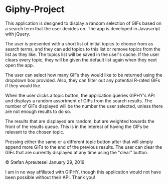 # Giphy-Project

This application is designed to display a random selection of GIFs based on a search term that the user decides on. The app is developed in Javascript with jQuery. 

The user is presented with a short list of initial topics to choose from as search terms, and they can add topics to this list or remove topics from the list as they like. The topics list will be saved in the user's cache. If the user clears every topic, they will be given the default list again when they next open the app.

The user can select how many GIFs they would like to be returned using the dropdown box provided. Also, they can filter out any potential R-rated GIFs if they would like.

When the user clicks a topic button, the application queries GIPHY's API and displays a random assortment of GIFs from the search results. The number of GIFs displayed will be the number the user selected, unless there are not enough results to do so.

The results that are displayed are random, but are weighted towards the front of the results queue. This is in the interest of having the GIFs be relevant to the chosen topic.

Pressing either the same or a different topic button after that will simply append more GIFs to the end of the previous results.
The user can clear the GIFs that are currently displayed at any time using the "clear" button.

© Stefan Apreutesei January 29, 2019

I am in no way affiliated with GIPHY, though this application would not have been possible without their API. Thank you!